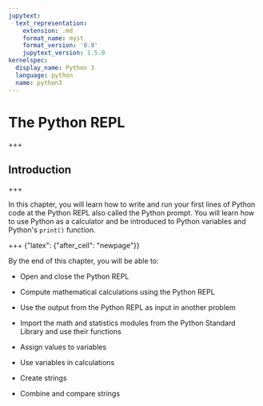 ```yaml
---
jupytext:
  text_representation:
    extension: .md
    format_name: myst
    format_version: '0.9'
    jupytext_version: 1.5.0
kernelspec:
  display_name: Python 3
  language: python
  name: python3
---
```


# The Python REPL

+++

## Introduction

+++

In this chapter, you will learn how to write and run your first lines of Python code at the Python REPL also called the Python prompt. You will learn how to use Python as a calculator and be introduced to Python variables and Python's ```print()``` function.

+++ {"latex": {"after_cell": "newpage"}}

By the end of this chapter, you will be able to:

 * Open and close the Python REPL

 * Compute mathematical calculations using the Python REPL
 
 * Use the output from the Python REPL as input in another problem
 
 * Import the math and statistics modules from the Python Standard Library and use their functions
 
 * Assign values to variables

 * Use variables in calculations
 
 * Create strings
 
 * Combine and compare strings
 

